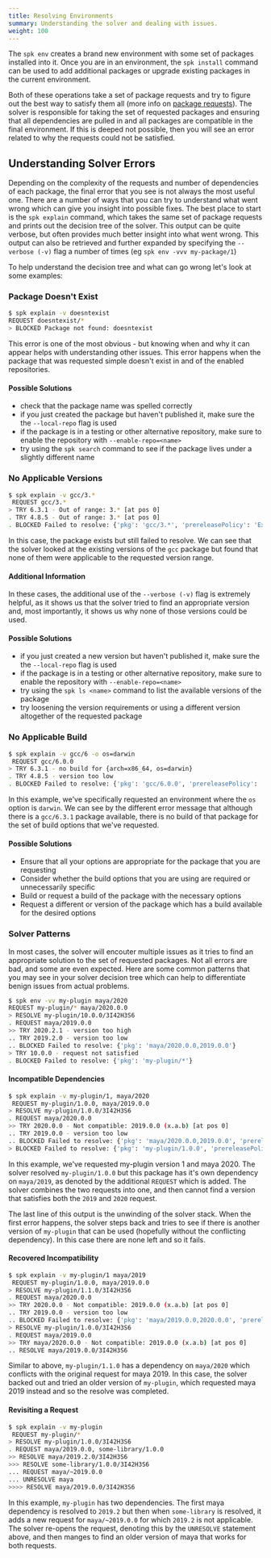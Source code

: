 ```yaml
---
title: Resolving Environments
summary: Understanding the solver and dealing with issues.
weight: 100
---
```


The `spk env` creates a brand new environment with some set of packages installed into it. Once you are in an environment, the `spk install` command can be used to add additional packages or upgrade existing packages in the current environment.

Both of these operations take a set of package requests and try to figure out the best way to satisfy them all (more info on [package requests](../versioning)). The solver is responsible for taking the set of requested packages and ensuring that all dependencies are pulled in and all packages are compatible in the final environment. If this is deeped not possible, then you will see an error related to why the requests could not be satisfied.

## Understanding Solver Errors

Depending on the complexity of the requests and number of dependencies of each package, the final error that you see is not always the most useful one. There are a number of ways that you can try to understand what went wrong which can give you insight into possible fixes. The best place to start is the `spk explain` command, which takes the same set of package requests and prints out the decision tree of the solver. This output can be quite verbose, but often provides much better insight into what went wrong. This output can also be retrieved and further expanded by specifying the `--verbose (-v)` flag a number of times (eg `spk env -vvv my-package/1`)

To help understand the decision tree and what can go wrong let's look at some examples:

### Package Doesn't Exist

```bash
$ spk explain -v doesntexist
REQUEST doesntexist/*
> BLOCKED Package not found: doesntexist
```

This error is one of the most obvious - but knowing when and why it can appear helps with understanding other issues. This error happens when the package that was requested simple doesn't exist in and of the enabled repositories.

#### Possible Solutions

- check that the package name was spelled correctly
- if you just created the package but haven't published it, make sure the the `--local-repo` flag is used
- if the package is in a testing or other alternative repository, make sure to enable the repository with `--enable-repo=<name>`
- try using the `spk search` command to see if the package lives under a slightly different name

### No Applicable Versions

```bash
$ spk explain -v gcc/3.*
 REQUEST gcc/3.*
> TRY 6.3.1 - Out of range: 3.* [at pos 0]
. TRY 4.8.5 - Out of range: 3.* [at pos 0]
. BLOCKED Failed to resolve: {'pkg': 'gcc/3.*', 'prereleasePolicy': 'ExcludeAll'}
```

In this case, the package exists but still failed to resolve. We can see that the solver looked at the existing versions of the `gcc` package but found that none of them were applicable to the requested version range.

#### Additional Information

In these cases, the additional use of the `--verbose (-v)` flag is extremely helpful, as it shows us that the solver tried to find an appropriate version and, most importantly, it shows us why none of those versions could be used.

#### Possible Solutions

- if you just created a new version but haven't published it, make sure the the `--local-repo` flag is used
- if the package is in a testing or other alternative repository, make sure to enable the repository with `--enable-repo=<name>`
- try using the `spk ls <name>` command to list the available versions of the package
- try loosening the version requirements or using a different version altogether of the requested package

### No Applicable Build

```bash
$ spk explain -v gcc/6 -o os=darwin
 REQUEST gcc/6.0.0
> TRY 6.3.1 - no build for {arch=x86_64, os=darwin}
. TRY 4.8.5 - version too low
. BLOCKED Failed to resolve: {'pkg': 'gcc/6.0.0', 'prereleasePolicy': 'ExcludeAll'}
```

In this example, we've specifically requested an environment where the `os` option is `darwin`. We can see by the different error message that although there is a `gcc/6.3.1` package available, there is no build of that package for the set of build options that we've requested.

#### Possible Solutions

- Ensure that all your options are appropriate for the package that you are requesting
- Consider whether the build options that you are using are required or unnecessarily specific
- Build or request a build of the package with the necessary options
- Request a different or version of the package which has a build available for the desired options

### Solver Patterns

In most cases, the solver will encouter multiple issues as it tries to find an appropriate solution to the set of requested packages. Not all errors are bad, and some are even expected. Here are some common patterns that you may see in your solver decision tree which can help to differentiate benign issues from actual problems.

```bash
$ spk env -vv my-plugin maya/2020
REQUEST my-plugin/* maya/2020.0.0
> RESOLVE my-plugin/10.0.0/3I42H3S6
. REQUEST maya/2019.0.0
>> TRY 2020.2.1 - version too high
.. TRY 2019.2.0 - version too low
.. BLOCKED Failed to resolve: {'pkg': 'maya/2020.0.0,2019.0.0'}
> TRY 10.0.0 - request not satisfied
. BLOCKED Failed to resolve: {'pkg': 'my-plugin/*'}
```

#### Incompatible Dependencies

```bash
$ spk explain -v my-plugin/1, maya/2020
 REQUEST my-plugin/1.0.0, maya/2019.0.0
> RESOLVE my-plugin/1.0.0/3I42H3S6
. REQUEST maya/2020.0.0
>> TRY 2020.0.0 - Not compatible: 2019.0.0 (x.a.b) [at pos 0]
.. TRY 2019.0.0 - version too low
.. BLOCKED Failed to resolve: {'pkg': 'maya/2020.0.0,2019.0.0', 'prereleasePolicy': 'ExcludeAll'}
> BLOCKED Failed to resolve: {'pkg': 'my-plugin/1.0.0', 'prereleasePolicy': 'ExcludeAll'}
```

In this example, we've requested my-plugin version 1 and maya 2020. The solver resolved `my-plugin/1.0.0` but this package has it's own dependency on `maya/2019`, as denoted by the additional `REQUEST` which is added. The solver combines the two requests into one, and then cannot find a version that satisfies both the `2019` and `2020` request.

The last line of this output is the unwinding of the solver stack. When the first error happens, the solver steps back and tries to see if there is another version of `my-plugin` that can be used (hopefully without the conflicting dependency). In this case there are none left and so it fails.

#### Recovered Incompatibility

```bash
$ spk explain -v my-plugin/1 maya/2019
 REQUEST my-plugin/1.0.0, maya/2019.0.0
> RESOLVE my-plugin/1.1.0/3I42H3S6
. REQUEST maya/2020.0.0
>> TRY 2020.0.0 - Not compatible: 2019.0.0 (x.a.b) [at pos 0]
.. TRY 2019.0.0 - version too low
.. BLOCKED Failed to resolve: {'pkg': 'maya/2019.0.0,2020.0.0', 'prereleasePolicy': 'ExcludeAll'}
> RESOLVE my-plugin/1.0.0/3I42H3S6
. REQUEST maya/2019.0.0
>> TRY maya/2020.0.0 - Not compatible: 2019.0.0 (x.a.b) [at pos 0]
.. RESOLVE maya/2019.0.0/3I42H3S6
```

Similar to above, `my-plugin/1.1.0` has a dependency on `maya/2020` which conflicts with the original request for maya 2019. In this case, the solver backed out and tried an older version of `my-plugin`, which requested maya 2019 instead and so the resolve was completed.

#### Revisiting a Request

```bash
$ spk explain -v my-plugin
 REQUEST my-plugin/*
> RESOLVE my-plugin/1.0.0/3I42H3S6
. REQUEST maya/2019.0.0, some-library/1.0.0
>> RESOLVE maya/2019.2.0/3I42H3S6
>>> RESOLVE some-library/1.0.0/3I42H3S6
... REQUEST maya/~2019.0.0
... UNRESOLVE maya
>>>> RESOLVE maya/2019.0.0/3I42H3S6
```

In this example, `my-plugin` has two dependencies. The first maya dependency is resolved to `2019.2` but then when `some-library` is resolved, it adds a new request for `maya/~2019.0.0` for which `2019.2` is not applicable. The solver re-opens the request, denoting this by the `UNRESOLVE` statement above, and then manges to find an older version of maya that works for both requests.
